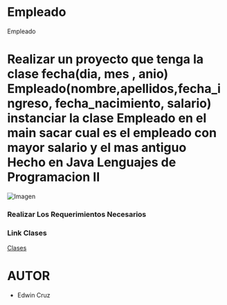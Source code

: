 # Empleado
Empleado
<h1>Realizar un proyecto que tenga la clase fecha(dia, mes , anio)  
Empleado(nombre,apellidos,fecha_ingreso, fecha_nacimiento, salario)  
instanciar la clase Empleado en el main  sacar cual es el empleado con mayor salario y el mas antiguo
 Hecho en Java Lenguajes de Programacion II</h1>

![Imagen](https://www.universidades.com.ec/logos/original/logo-instituto-tecnologico-superior-quito.png)

<h3>Realizar Los Requerimientos Necesarios</h3>

<h3>Link Clases</h3>

[Clases](https://github.com/ecruzq1/Verificador-Cedula/blob/master/src/cedula/Cedula.java)


<h1>AUTOR</h1>

* Edwin Cruz
